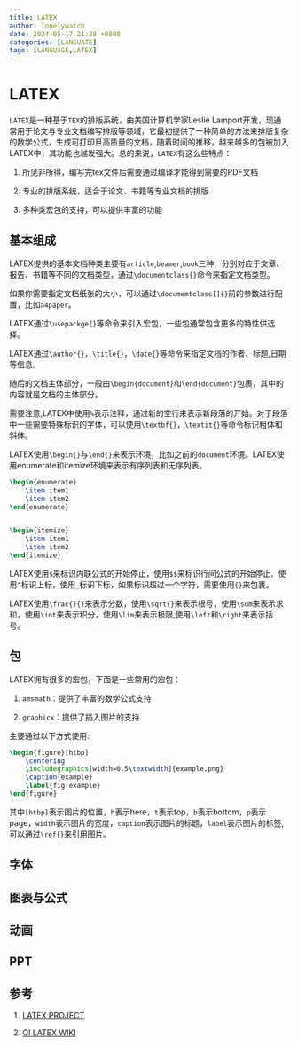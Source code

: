 ```yaml
---
title: LATEX
author: lonelywatch
date: 2024-05-17 21:28 +0800
categories: [LANGUATE]
tags: [LANGUAGE,LATEX]   
---
```


# LATEX

`LATEX`是一种基于`TEX`的排版系统，由美国计算机学家Leslie Lamport开发，现通常用于论文与专业文档编写排版等领域，它最初提供了一种简单的方法来排版复杂的数学公式，生成可打印且高质量的文档，随着时间的推移，越来越多的包被加入LATEX中，其功能也越发强大。总的来说，`LATEX`有这么些特点：

1. 所见非所得，编写完tex文件后需要通过编译才能得到需要的PDF文档

2. 专业的排版系统，适合于论文、书籍等专业文档的排版

3. 多种类宏包的支持，可以提供丰富的功能

## 基本组成

LATEX提供的基本文档种类主要有`article`,`beamer`,`book`三种，分别对应于文章、报告、书籍等不同的文档类型，通过`\documentclass{}`命令来指定文档类型。

如果你需要指定文档纸张的大小，可以通过`\documemtclass[]{}`前的参数进行配置，比如`a4paper`。

LATEX通过`\usepackge{}`等命令来引入宏包，一些包通常包含更多的特性供选择。

LATEX通过`\author{}`，`\title{}`，`\date{}`等命令来指定文档的作者、标题,日期等信息。

随后的文档主体部分，一般由`\begin{document}`和`\end{document}`包裹，其中的内容就是文档的主体部分。

需要注意,LATEX中使用`%`表示注释，通过新的空行来表示新段落的开始。对于段落中一些需要特殊标识的字体，可以使用`\textbf{}`，`\textit{}`等命令标识粗体和斜体。

LATEX使用`\begin{}`与`\end{}`来表示环境，比如之前的`document`环境。LATEX使用enumerate和itemize环境来表示有序列表和无序列表。

```latex
\begin{enumerate}
    \item item1
    \item item2
\end{enumerate}
```

```latex

\begin{itemize}
    \item item1
    \item item2
\end{itemize}
```

LATEX使用`$`来标识内联公式的开始停止，使用`$$`来标识行间公式的开始停止。使用`^`标识上标，使用`_`标识下标，如果标识超过一个字符，需要使用`{}`来包裹。

LATEX使用`\frac{}{}`来表示分数，使用`\sqrt{}`来表示根号，使用`\sum`来表示求和，使用`\int`来表示积分，使用`\lim`来表示极限,使用`\left`和`\right`来表示括号。


## 包

LATEX拥有很多的宏包，下面是一些常用的宏包：

1. `amsmath`：提供了丰富的数学公式支持

2. `graphicx`：提供了插入图片的支持

主要通过以下方式使用:

```latex
\begin{figure}[htbp]
    \centering
    \includegraphics[width=0.5\textwidth]{example.png}
    \caption{example}
    \label{fig:example}
\end{figure}
```

其中`[htbp]`表示图片的位置，`h`表示here，`t`表示top，`b`表示bottom，`p`表示page，`width`表示图片的宽度，`caption`表示图片的标题，`label`表示图片的标签,可以通过`\ref{}`来引用图片。

## 字体

## 图表与公式


## 动画

## PPT


## 参考

1. [LATEX PROJECT](https://www.latex-project.org/)

2. [OI LATEX WIKI](https://oi-wiki.org/tools/latex/)